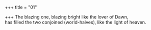 +++
title = "01"

+++
The blazing one, blazing bright like the lover of Dawn,  
has filled the two conjoined (world-halves), like the light of heaven.  